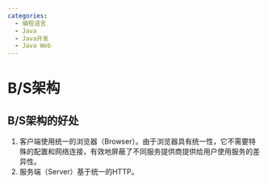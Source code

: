 ```yaml
---
categories:
  - 编程语言
  - Java
  - Java开发
  - Java Web
---
```

# B/S架构
## B/S架构的好处
1. 客户端使用统一的浏览器（Browser）。由于浏览器具有统一性，它不需要特殊的配置和网络连接，有效地屏蔽了不同服务提供商提供给用户使用服务的差异性。
2. 服务端（Server）基于统一的HTTP。